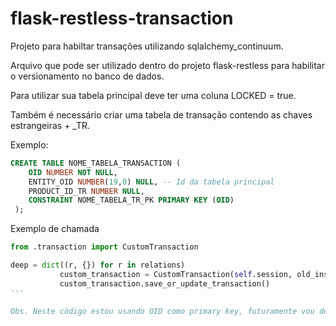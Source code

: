 # flask-restless-transaction

Projeto para habiltar transações utilizando sqlalchemy_continuum.

Arquivo que pode ser utilizado dentro do projeto flask-restless para habilitar o versionamento no banco de dados.

Para utilizar sua tabela principal deve ter uma coluna LOCKED = true.

Também é necessário criar uma tabela de transação contendo as chaves estrangeiras + _TR.

Exemplo:
```sql
CREATE TABLE NOME_TABELA_TRANSACTION (
	OID NUMBER NOT NULL,
	ENTITY_OID NUMBER(19,0) NULL, -- Id da tabela principal
	PRODUCT_ID_TR NUMBER NULL,
  	CONSTRAINT NOME_TABELA_TR_PK PRIMARY KEY (OID)
 );
```
Exemplo de chamada
```python
from .transaction import CustomTransaction

deep = dict((r, {}) for r in relations)
           custom_transaction = CustomTransaction(self.session, old_instance, instance, deep)
           custom_transaction.save_or_update_transaction()
'''

Obs. Neste código estou usando OID como primary key, futuramente vou deixar configurável por parâmetro.
